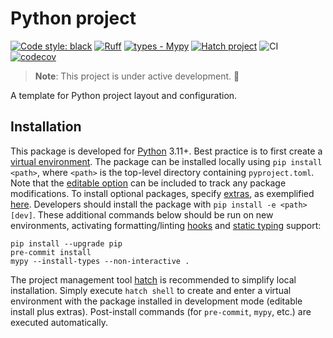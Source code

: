 # Python project

[![Code style: black](https://img.shields.io/badge/code%20style-black-000000.svg)](https://github.com/psf/black)
[![Ruff](https://img.shields.io/endpoint?url=https://raw.githubusercontent.com/charliermarsh/ruff/main/assets/badge/v2.json)](https://github.com/charliermarsh/ruff)
[![types - Mypy](https://img.shields.io/badge/types-Mypy-blue.svg)](https://github.com/python/mypy)
[![Hatch project](https://img.shields.io/badge/%F0%9F%A5%9A-Hatch-4051b5.svg)](https://github.com/pypa/hatch)
![CI](https://github.com/rademacher-p/Python-project/actions/workflows/ci.yml/badge.svg)
[![codecov](https://codecov.io/github/rademacher-p/Python-project/graph/badge.svg?token=OKPQ9m3mQT)](https://codecov.io/github/rademacher-p/Python-project)
<!-- [![DOI](https://zenodo.org/badge/DOI/10.5281/zenodo.6886844.svg)](https://doi.org/10.5281/zenodo.6886844) -->

> **Note**: This project is under active development. :construction:

A template for Python project layout and configuration.

## Installation
This package is developed for [Python](https://www.python.org/downloads/) 3.11+. Best practice is to first create a [virtual environment](https://docs.python.org/3/tutorial/venv.html). The package can be installed locally using `pip install <path>`, where `<path>` is the top-level directory containing `pyproject.toml`. Note that the [editable option](https://pip.pypa.io/en/stable/topics/local-project-installs/#editable-installs) can be included to track any package modifications. To install optional packages, specify [extras](https://peps.python.org/pep-0508/#extras), as exemplified [here](https://pip.pypa.io/en/stable/cli/pip_install/#examples). Developers should install the package with `pip install -e <path>[dev]`. These additional commands below should be run on new environments, activating formatting/linting [hooks](https://git-scm.com/book/en/v2/Customizing-Git-Git-Hooks) and [static typing](https://mypy.readthedocs.io/en/stable/index.html) support:
```
pip install --upgrade pip
pre-commit install
mypy --install-types --non-interactive .
```

The project management tool [hatch](https://hatch.pypa.io/) is recommended to simplify local installation. Simply execute `hatch shell` to create and enter a virtual environment with the package installed in development mode (editable install plus extras). Post-install commands (for `pre-commit`, `mypy`, etc.) are executed automatically.
